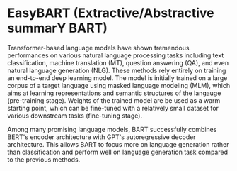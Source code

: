 # EasyBART (Extractive/Abstractive summarY BART)

Transformer-based language models have shown tremendous performances on various natural language processing tasks including text classification, machine translation (MT), question answering (QA), and even natural language generation (NLG). These methods rely entirely on training an end-to-end deep learning model. The model is initially trained on a large corpus of a target language using masked language modeling (MLM), which aims at learning representations and semantic structures of the langauge (pre-training stage). Weights of the trained model are be used as a warm starting point, which can be fine-tuned with a relatively small dataset for various downstream tasks (fine-tuning stage).

Among many promising language models, BART successfully combines BERT's encoder architecture with GPT's autoregressive decoder architecture. This allows BART to focus more on language generation rather than classification and perform well on language generation task compared to the previous methods. 
